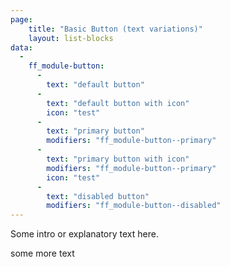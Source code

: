 ```yaml
---
page:
    title: "Basic Button (text variations)"
    layout: list-blocks
data: 
  - 
    ff_module-button: 
      - 
        text: "default button"
      - 
        text: "default button with icon"
        icon: "test"
      -
        text: "primary button"
        modifiers: "ff_module-button--primary"
      - 
        text: "primary button with icon"
        modifiers: "ff_module-button--primary"
        icon: "test"
      -
        text: "disabled button"
        modifiers: "ff_module-button--disabled"
---
```

Some intro or explanatory text here.

some more text
